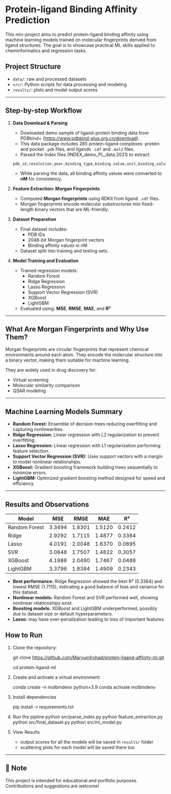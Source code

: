 # Protein-ligand Binding Affinity Prediction

This min-project aims to predict protein-ligand binding affinity using machine learning models trained on molecular fingerprints derived from ligand structures. The goal is to showcase practical ML skills applied to cheminformatics and regression tasks.
 

## Project Structure 
- `data/`: raw and processed datasets  
- `src/`: Python scripts for data processing and modeling 
- `results/`: plots and model output scores

---

## Step-by-step Workflow

1. **Data Download & Parsing**  
   - Dowloaded demo sample of ligand-protein binding data from PDBbind+ (https://www.pdbbind-plus.org.cn/download).
   - This data package includes 285 protein-ligand complexes: protein and pocket `.pdb` files, and ligands `.sdf` and `.mol2` files.
   - Parsed the Index files (INDEX_demo_PL_data.2021) to extract:
   ```
   pdb_id,resolution,year,binding_type,binding_value,unit,binding_value_nM,ligand_name
   ```
   - While parsing the data, all binding affinity values were converted to **nM** for consistency. 

2. **Feature Extraction: Morgan Fingerprints**  
   - Computed **Morgan fingerprints** using RDKit from ligand `.sdf` files.  
   - Morgan fingerprints encode molecular substructures into fixed-length binary vectors that are ML-friendly.

3. **Dataset Preparation**  
   - Final dataset includes:
     - PDB IDs  
     - 2048-bit Morgan fingerprint vectors  
     - Binding affinity values in nM  
   - Dataset split into training and testing sets.

4. **Model Training and Evaluation**  
   - Trained regression models:
     - Random Forest  
     - Ridge Regression  
     - Lasso Regression  
     - Support Vector Regression (SVR)  
     - XGBoost  
     - LightGBM  
   - Evaluated using: **MSE**, **RMSE**, **MAE**, and **R²**


---

## What Are Morgan Fingerprints and Why Use Them?

Morgan fingerprints are circular fingerprints that represent chemical environments around each atom. They encode the molecular structure into a binary vector, making them suitable for machine learning.

They are widely used in drug discovery for:
- Virtual screening  
- Molecular similarity comparison  
- QSAR modeling

---

## Machine Learning Models Summary

- **Random Forest:** Ensemble of decision trees reducing overfitting and capturing nonlinearities.  
- **Ridge Regression:** Linear regression with L2 regularization to prevent overfitting.  
- **Lasso Regression:** Linear regression with L1 regularization performing feature selection.  
- **Support Vector Regression (SVR):** Uses support vectors with a margin to model nonlinear relationships.  
- **XGBoost:** Gradient boosting framework building trees sequentially to minimize errors.  
- **LightGBM:** Optimized gradient boosting method designed for speed and efficiency.

---

## Results and Observations

| Model         | MSE    | RMSE   | MAE    | R²     |
|---------------|--------|--------|--------|--------|
| Random Forest | 3.3494 | 1.8301 | 1.5120 | 0.2412 |
| Ridge         | 2.9292 | 1.7115 | 1.4877 | 0.3364 |
| Lasso         | 4.0191 | 2.0048 | 1.6370 | 0.0895 |
| SVR           | 3.0648 | 1.7507 | 1.4822 | 0.3057 |
| XGBoost       | 4.1986 | 2.0490 | 1.7467 | 0.0488 |
| LightGBM      | 3.3796 | 1.8384 | 1.4909 | 0.2343 |

- **Best performance:** Ridge Regression showed the best R² (0.3364) and lowest RMSE (1.7115), indicating a good balance of bias and variance for this dataset.  
- **Nonlinear models:** Random Forest and SVR performed well, showing nonlinear relationships exist.  
- **Boosting models:** XGBoost and LightGBM underperformed, possibly due to dataset size or default hyperparameters.  
- **Lasso:** may have over-penalization leading to loss of important features.


## How to Run

1. Clone the repository:
   
   git clone https://github.com/MaryumIrshad/protein-ligand-affinity-ml.git
   
   cd protein-ligand-ml

3. Create and activate a virtual environment:
   
   conda create -n molbindenv python=3.9
   conda activate molbindenv

4. Install dependencies

   pip install -r requirements.txt

5. Run the pipline
   python src/parse_index.py
   python feature_extraction.py
   python src/final_dataset.py
   python src/ml_model.py

6. View Results
   - output scores for all the models will be saved in `results/` folder
   - scattering plots for each model will be saved there too

---

## 📌 Note

This project is intended for educational and portfolio purposes.  
Contributions and suggestions are welcome!
